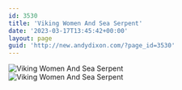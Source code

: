 ```yaml
---
id: 3530
title: 'Viking Women And Sea Serpent'
date: '2023-03-17T13:45:42+00:00'
layout: page
guid: 'http://new.andydixon.com/?page_id=3530'
---
```


![Viking Women And Sea Serpent](https://i0.wp.com/assets.g8x2.ldn.idrivee2-23.com/posters/Viking%20Women%20And%20Sea%20Serpent%2001.jpg?w=1200&ssl=1 "Viking Women And Sea Serpent")  
![Viking Women And Sea Serpent](https://i0.wp.com/assets.g8x2.ldn.idrivee2-23.com/posters/Viking%20Women%20And%20Sea%20Serpent%2002.jpg?w=1200&ssl=1 "Viking Women And Sea Serpent")